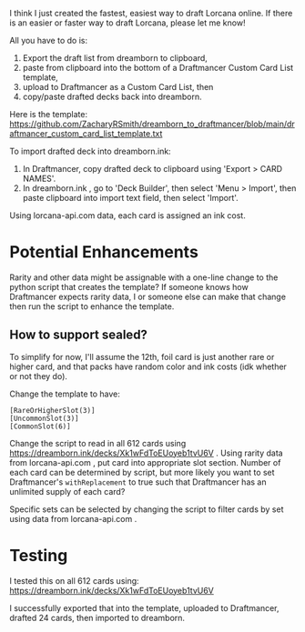 I think I just created the fastest, easiest way to draft Lorcana online. If there is an easier or faster way to draft Lorcana, please let me know!

All you have to do is:
1. Export the draft list from dreamborn to clipboard,
2. paste from clipboard into the bottom of a Draftmancer Custom Card List template,
3. upload to Draftmancer as a Custom Card List, then
4. copy/paste drafted decks back into dreamborn.

Here is the template: https://github.com/ZacharyRSmith/dreamborn_to_draftmancer/blob/main/draftmancer_custom_card_list_template.txt

To import drafted deck into dreamborn.ink:
1. In Draftmancer, copy drafted deck to clipboard using 'Export > CARD NAMES'.
2. In dreamborn.ink , go to 'Deck Builder', then select 'Menu > Import', then paste clipboard into import text field, then select 'Import'.

Using lorcana-api.com data, each card is assigned an ink cost.


# Potential Enhancements

Rarity and other data might be assignable with a one-line change to the python script that creates the template? If someone knows how Draftmancer expects rarity data, I or someone else can make that change then run the script to enhance the template.

## How to support sealed?

To simplify for now, I'll assume the 12th, foil card is just another rare or higher card, and that packs have random color and ink costs (idk whether or not they do).

Change the template to have:

```
[RareOrHigherSlot(3)]
[UncommonSlot(3)]
[CommonSlot(6)]
```

Change the script to read in all 612 cards using https://dreamborn.ink/decks/Xk1wFdToEUoyeb1tvU6V . Using rarity data from lorcana-api.com , put card into appropriate slot section. Number of each card can be determined by script, but more likely you want to set Draftmancer's `withReplacement` to true such that Draftmancer has an unlimited supply of each card?

Specific sets can be selected by changing the script to filter cards by set using data from lorcana-api.com .


# Testing

I tested this on all 612 cards using: https://dreamborn.ink/decks/Xk1wFdToEUoyeb1tvU6V

I successfully exported that into the template, uploaded to Draftmancer, drafted 24 cards, then imported to dreamborn.

